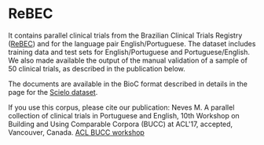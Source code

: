 # ReBEC

It contains parallel clinical trials from the Brazilian Clinical Trials Registry ([ReBEC](http://www.ensaiosclinicos.gov.br/)) and for the language pair English/Portuguese. The dataset includes training data and test sets for English/Portuguese and Portuguese/English. We also made available the output of the manual validation of a sample of 50 clinical trials, as described in the publication below. 

The documents are available in the BioC format described in details in the page for the [Scielo dataset](https://github.com/biomedical-translation-corpora/scielo).

If you use this corpus, please cite our publication:
Neves M. A parallel collection of clinical trials in Portuguese and English, 10th Workshop on Building and Using Comparable Corpora (BUCC) at ACL'17, accepted, Vancouver, Canada. [ACL BUCC workshop](https://comparable.limsi.fr/bucc2017/)
